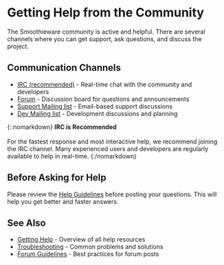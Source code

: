 # Getting Help from the Community

The Smoothieware community is active and helpful. There are several channels where you can get support, ask questions, and discuss the project.

## Communication Channels

- [IRC (recommended)](irc) - Real-time chat with the community and developers
- [Forum](https://forum.makerforums.info/c/controllers/smoothie/) - Discussion board for questions and announcements
- [Support Mailing list](http://groups.google.com/group/smoothieware-support) - Email-based support discussions
- [Dev Mailing list](http://groups.google.com/group/smoothie-dev) - Development discussions and planning

{::nomarkdown}
<sl-alert variant="primary" open>
  <sl-icon slot="icon" name="chat-dots"></sl-icon>
  <strong>IRC is Recommended</strong>
  <br><br>
  For the fastest response and most interactive help, we recommend joining the IRC channel. Many experienced users and developers are regularly available to help in real-time.
</sl-alert>
{:/nomarkdown}

## Before Asking for Help

Please review the [Help Guidelines](help-guidelines) before posting your questions. This will help you get better and faster answers.

## See Also

- [Getting Help](getting-help) - Overview of all help resources
- [Troubleshooting](troubleshooting) - Common problems and solutions
- [Forum Guidelines](forum-guidelines) - Best practices for forum posts
